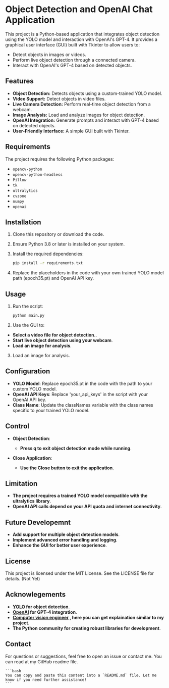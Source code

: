 # Object Detection and OpenAI Chat Application

This project is a Python-based application that integrates object detection using the YOLO model and interaction with OpenAI's GPT-4. It provides a graphical user interface (GUI) built with Tkinter to allow users to:

- Detect objects in images or videos.
- Perform live object detection through a connected camera.
- Interact with OpenAI's GPT-4 based on detected objects.

## Features

- **Object Detection:** Detects objects using a custom-trained YOLO model.
- **Video Support:** Detect objects in video files.
- **Live Camera Detection:** Perform real-time object detection from a webcam.
- **Image Analysis:** Load and analyze images for object detection.
- **OpenAI Integration:** Generate prompts and interact with GPT-4 based on detected objects.
- **User-Friendly Interface:** A simple GUI built with Tkinter.

## Requirements

The project requires the following Python packages:

- `opencv-python`
- `opencv-python-headless`
- `Pillow`
- `tk`
- `ultralytics`
- `cvzone`
- `numpy`
- `openai`

## Installation

1. Clone this repository or download the code.
2. Ensure Python 3.8 or later is installed on your system.
3. Install the required dependencies:

   ```bash
   pip install -r requirements.txt
    ```

4. Replace the placeholders in the code with your own trained YOLO model path (epoch35.pt) and OpenAI API key.

## Usage

1. Run the script:

    ```bash
    python main.py
    ```

2. Use the GUI to:

- **Select a video file for object detection.**.
- **Start live object detection using your webcam**.
- **Load an image for analysis**.

3. Load an image for analysis.

## Configuration

- **YOLO Model**: Replace epoch35.pt in the code with the path to your custom YOLO model.
- **OpenAI API Keys**: Replace 'your_api_keys' in the script with your OpenAI API key.
- **Class Name**: Update the classNames variable with the class names specific to your trained YOLO model.

## Control

- **Object Detection**:

    - **Press q to exit object detection mode while running**.

- **Close Application**:

    - **Use the Close button to exit the application**.

## Limitation

- **The project requires a trained YOLO model compatible with the ultralytics library**.
- **OpenAI API calls depend on your API quota and internet connectivity**.

## Future Developemnt

- **Add support for multiple object detection models**.
- **Implement advanced error handling and logging**.
- **Enhance the GUI for better user experience**.

## License

This project is licensed under the MIT License. See the LICENSE file for details. (Not Yet)

## Acknowlegements

- **[YOLO]() for object detection**.
- **[OpenAI]() for GPT-4 integration**.
- **[Computer vision engineer](https://youtu.be/PfQwNe0P-G4?si=pVWrjRFwhjrFmWCu) , here you can get explaination similar to my project**.
- **The Python community for creating robust libraries for development**.

## Contact 

For questions or suggestions, feel free to open an issue or contact me. You can read at my GitHub readme file.

    ```bash
    You can copy and paste this content into a `README.md` file. Let me know if you need further assistance!
    ```

